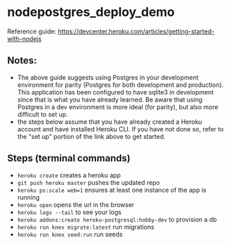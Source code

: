 # nodepostgres_deploy_demo

Reference guide: https://devcenter.heroku.com/articles/getting-started-with-nodejs

## Notes: 
- The above guide suggests using Postgres in your development environment for parity (Postgres for both development and production). This application has been configured to have sqlite3 in development since that is what you have already learned. Be aware that using Postgres in a dev environment is more ideal (for parity), but also more difficult to set up.
- the steps below assume that you have already created a Heroku account and have installed Heroku CLI. If you have not done so, refer to the "set up" portion of the link above to get started.

## Steps (terminal commands)
- `heroku create` creates a heroku app
- `git push heroku master` pushes the updated repo
- `heroku ps:scale web=1` ensures at least one instance of the app is running
- `heroku open` opens the url in the browser
- `heroku logs --tail` to see your logs
- `heroku addons:create heroku-postgresql:hobby-dev` to provision a db
- `heroku run knex migrate:latest` run migrations
- `heroku run knex seed:run` run seeds